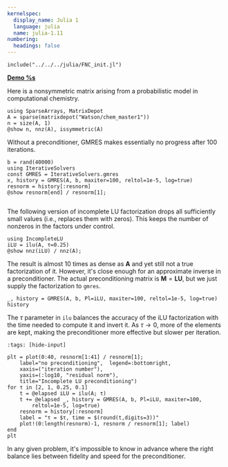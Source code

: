```yaml
---
kernelspec:
  display_name: Julia 1
  language: julia
  name: julia-1.11
numbering:
  headings: false
---
```

```{code-cell}
include("../../../julia/FNC_init.jl")
```
[**Demo %s**](#demo-precond-gmres)

Here is a nonsymmetric matrix arising from a probabilistic model in computational chemistry.

```{code-cell}
using SparseArrays, MatrixDepot
A = sparse(matrixdepot("Watson/chem_master1"))
n = size(A, 1)
@show n, nnz(A), issymmetric(A)
```

Without a preconditioner, GMRES makes essentially no progress after 100 iterations.

```{code-cell}
b = rand(40000)
using IterativeSolvers
const GMRES = IterativeSolvers.gmres
x, history = GMRES(A, b, maxiter=100, reltol=1e-5, log=true)
resnorm = history[:resnorm]
@show resnorm[end] / resnorm[1];
```

```{index} ! Julia; ilu
```

The following version of incomplete LU factorization drops all sufficiently small values (i.e., replaces them with zeros). This keeps the number of nonzeros in the factors under control.

```{code-cell}
using IncompleteLU
iLU = ilu(A, τ=0.25)
@show nnz(iLU) / nnz(A);
```

The result is almost 10 times as dense as $\mathbf{A}$ and yet still not a true factorization of it. However, it's close enough for an approximate inverse in a preconditioner. The actual preconditioning matrix is $\mathbf{M}=\mathbf{L}\mathbf{U}$, but we just supply the factorization to `gmres`.

```{code-cell}
_, history = GMRES(A, b, Pl=iLU, maxiter=100, reltol=1e-5, log=true)
history
```

The $\tau$ parameter in `ilu` balances the accuracy of the iLU factorization with the time needed to compute it and invert it. As $\tau\to 0$, more of the elements are kept, making the preconditioner more effective but slower per iteration.

```{code-cell}
:tags: [hide-input]

plt = plot(0:40, resnorm[1:41] / resnorm[1];
    label="no preconditioning",  legend=:bottomright,
    xaxis=("iteration number"),
    yaxis=(:log10, "residual norm"),
    title="Incomplete LU preconditioning")
for τ in [2, 1, 0.25, 0.1]
    t = @elapsed iLU = ilu(A; τ)
    t += @elapsed _, history = GMRES(A, b, Pl=iLU, maxiter=100,
        reltol=1e-5, log=true)
    resnorm = history[:resnorm]
    label = "τ = $τ, time = $(round(t,digits=3))"
    plot!(0:length(resnorm)-1, resnorm / resnorm[1]; label)
end
plt
```

In any given problem, it's impossible to know in advance where the right balance lies between fidelity and speed for the preconditioner.
